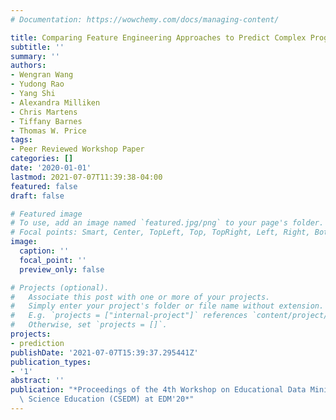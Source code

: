 ```yaml
---
# Documentation: https://wowchemy.com/docs/managing-content/

title: Comparing Feature Engineering Approaches to Predict Complex Programming Behaviors
subtitle: ''
summary: ''
authors:
- Wengran Wang
- Yudong Rao
- Yang Shi
- Alexandra Milliken
- Chris Martens
- Tiffany Barnes
- Thomas W. Price
tags:
- Peer Reviewed Workshop Paper
categories: []
date: '2020-01-01'
lastmod: 2021-07-07T11:39:38-04:00
featured: false
draft: false

# Featured image
# To use, add an image named `featured.jpg/png` to your page's folder.
# Focal points: Smart, Center, TopLeft, Top, TopRight, Left, Right, BottomLeft, Bottom, BottomRight.
image:
  caption: ''
  focal_point: ''
  preview_only: false

# Projects (optional).
#   Associate this post with one or more of your projects.
#   Simply enter your project's folder or file name without extension.
#   E.g. `projects = ["internal-project"]` references `content/project/deep-learning/index.md`.
#   Otherwise, set `projects = []`.
projects:
- prediction
publishDate: '2021-07-07T15:39:37.295441Z'
publication_types:
- '1'
abstract: ''
publication: "*Proceedings of the 4th Workshop on Educational Data Mining in Computer\
  \ Science Education (CSEDM) at EDM'20*"
---
```

